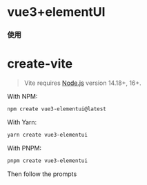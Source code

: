# vue3+elementUI

### 使用

# create-vite

> Vite requires [Node.js](https://nodejs.org/en/) version 14.18+, 16+.

With NPM:

```bash
npm create vue3-elementui@latest
```

With Yarn:

```bash
yarn create vue3-elementui
```

With PNPM:

```bash
pnpm create vue3-elementui
```

Then follow the prompts

